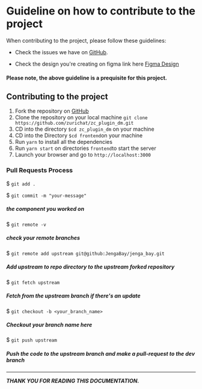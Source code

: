 # Guideline on how to contribute to the project

When contributing to the project, please follow these guidelines:

-   Check the issues we have on [GitHub](https://github.com/zurichat/zc_plugin_dm/issues).

-   Check the design you're creating on figma link here [Figma Design](https://www.figma.com/file/LQAKDdQteJwjrhtFTv7PlV/Zuri.Chat-DM?node-id=13%3A2)

#### Please note, the above guideline is a prequisite for this project.

## Contributing to the project

1.  Fork the repository on [GitHub](https://github.com/zurichat/zc_plugin_dm/fork)
2.  Clone the repository on your local machine `git clone https://github.com/zurichat/zc_plugin_dm.git`
3.  CD into the directory `$cd zc_plugin_dm` on your machine
4.  CD into the Directory `$cd frontend`on your machine
5.  Run `yarn` to install all the dependencies
6.  Run `yarn start` on directories `frontend`to start the server
7.  Launch your browser and go to `http://localhost:3000`

### Pull Requests Process

$ `git add .`

$ `git commit -m "your-message"`

##### the component you worked on

$ `git remote -v`

##### check your remote branches

$ `git remote add upstream git@github:JengaBay/jenga_bay.git`

##### Add upstream to repo directory to the upstream forked repository

$ `git fetch upstream`

##### Fetch from the upstream branch if there's an update

$ `git checkout -b <your_branch_name>`

##### Checkout your branch name here

$ `git push upstream`

##### Push the code to the upstream branch and make a pull-request to the **_dev branch_**

<hr>

**_THANK YOU FOR READING THIS DOCUMENTATION._**
